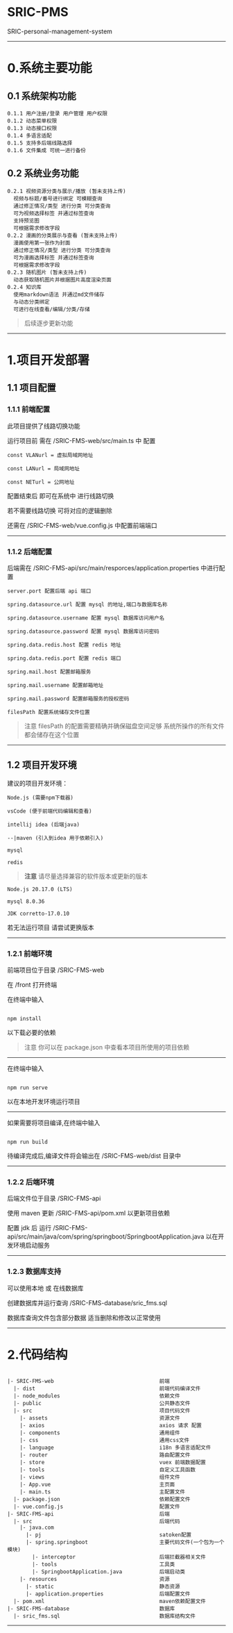 # SRIC-PMS
SRIC-personal-management-system

-----

# 0.系统主要功能

## 0.1 系统架构功能

```
0.1.1 用户注册/登录 用户管理 用户权限
0.1.2 动态菜单权限
0.1.3 动态接口权限
0.1.4 多语言适配
0.1.5 支持多后端线路选择
0.1.6 文件集成 可统一进行备份
```

## 0.2 系统业务功能

```
0.2.1 视频资源分类与展示/播放 (暂未支持上传)
  视频与标题/番号进行绑定 可模糊查询
  通过修正情况/类型 进行分类 可分类查询
  可为视频选择标签 并通过标签查询
  支持预览图
  可根据需求修改字段
0.2.2 漫画的分类展示与查看 (暂未支持上传)
  漫画使用第一张作为封面
  通过修正情况/类型 进行分类 可分类查询
  可为漫画选择标签 并通过标签查询
  可根据需求修改字段
0.2.3 随机图片 (暂未支持上传)
  动态获取随机图片并根据图片高度渲染页面
0.2.4 知识库
  使用markdown语法 并通过md文件储存
  与动态分类绑定
  可进行在线查看/编辑/分类/存储
```

> 后续逐步更新功能

-----

# 1.项目开发部署

## 1.1 项目配置

### 1.1.1 前端配置

此项目提供了线路切换功能

运行项目前 需在 /SRIC-FMS-web/src/main.ts 中 配置

```
const VLANurl = 虚拟局域网地址

const LANurl = 局域网地址

const NETurl = 公网地址
```

配置结束后 即可在系统中 进行线路切换

若不需要线路切换 可将对应的逻辑删除

还需在 /SRIC-FMS-web/vue.config.js 中配置前端端口

------

### 1.1.2 后端配置

后端需在 /SRIC-FMS-api/src/main/resporces/application.properties 中进行配置

```
server.port 配置后端 api 端口

spring.datasource.url 配置 mysql 的地址,端口与数据库名称

spring.datasource.username 配置 mysql 数据库访问用户名

spring.datasource.password 配置 mysql 数据库访问密码

spring.data.redis.host 配置 redis 地址

spring.data.redis.port 配置 redis 端口

spring.mail.host 配置邮箱服务

spring.mail.username 配置邮箱地址

spring.mail.password 配置邮箱服务的授权密码

filesPath 配置系统储存文件位置
```

> 注意 filesPath 的配置需要精确并确保磁盘空间足够 系统所操作的所有文件都会储存在这个位置

------

## 1.2 项目开发环境

建议的项目开发环境：

```
Node.js (需要npm下载器)

vsCode (便于前端代码编辑和查看)

intellij idea (后端java)

--|maven (引入到idea 用于依赖引入)

mysql

redis
```

> **注意**  请尽量选择兼容的软件版本或更新的版本

```
Node.js 20.17.0 (LTS)

mysql 8.0.36

JDK corretto-17.0.10
```

若无法运行项目 请尝试更换版本

------

### 1.2.1 前端环境

前端项目位于目录 /SRIC-FMS-web

在 /front 打开终端

在终端中输入

```

npm install

```

以下载必要的依赖

> 注意 你可以在 package.json 中查看本项目所使用的项目依赖

------

在终端中输入

```

npm run serve

```

以在本地开发环境运行项目

------

如果需要将项目编译,在终端中输入

```

npm run build

```

待编译完成后,编译文件将会输出在 /SRIC-FMS-web/dist 目录中

------

### 1.2.2 后端环境

后端文件位于目录 /SRIC-FMS-api

使用 maven 更新 /SRIC-FMS-api/pom.xml 以更新项目依赖

配置 jdk 后 运行 /SRIC-FMS-api/src/main/java/com/spring/springboot/SpringbootApplication.java 以在开发环境启动服务

------

### 1.2.3 数据库支持

可以使用本地 或 在线数据库

创建数据库并运行查询 /SRIC-FMS-database/sric_fms.sql

数据库查询文件包含部分数据 适当删除和修改以正常使用

------

# 2.代码结构

```

|- SRIC-FMS-web                                  前端
  |- dist                                        前端代码编译文件
  |- node_modules                                依赖文件
  |- public                                      公共静态文件
  |- src                                         项目代码文件
    |- assets                                    资源文件
    |- axios                                     axios 请求 配置
    |- components                                通用组件
    |- css                                       通用css文件
    |- language                                  i18n 多语言适配文件
    |- router                                    路由配置文件
    |- store                                     vuex 前端数据配置
    |- tools                                     自定义工具函数
    |- views                                     组件文件
    |- App.vue                                   主页面
    |- main.ts                                   主配置文件
  |- package.json                                依赖配置文件
  |- vue.config.js                               配置文件
|- SRIC-FMS-api                                  后端
  |- src                                         后端代码
    |- java.com
      |- pj                                      satoken配置
      |- spring.springboot                       主要代码文件(一个包为一个模块)
        |- interceptor                           后端拦截器相关文件
        |- tools                                 工具类
        |- SpringbootApplication.java            后端启动类
    |- resources                                 资源
      |- static                                  静态资源
      |- application.properties                  后端配置文件
  |- pom.xml                                     maven依赖配置文件
|- SRIC-FMS-database                             数据库
  |- sric_fms.sql                                数据库结构文件

```

-----
